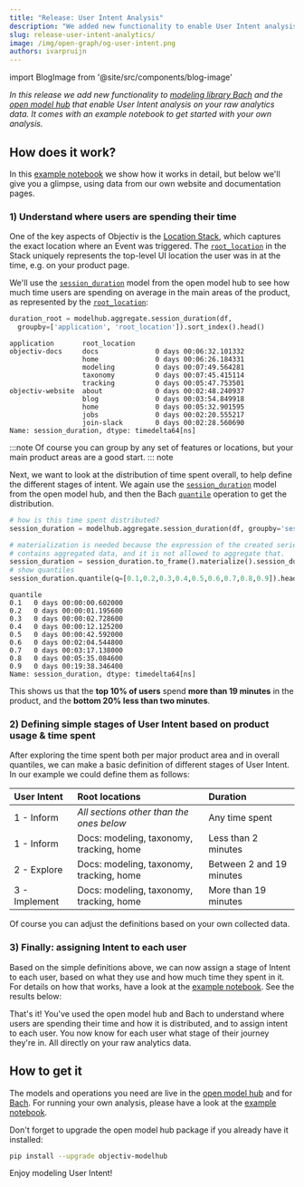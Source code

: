 ```yaml
---
title: "Release: User Intent Analysis"
description: "We added new functionality to enable User Intent analysis on your raw analytics data. See the example notebook to get started."
slug: release-user-intent-analytics/
image: /img/open-graph/og-user-intent.png
authors: ivarpruijn
---
```


<head>
  <meta property="og:title" content="Release: User Intent Analysis" />
</head>


import BlogImage from '@site/src/components/blog-image'

[example-notebook]: https://objectiv.io/docs/modeling/user_intent
[locations]: https://objectiv.io/docs/tracking/core-concepts/locations
[root_location]: https://objectiv.io/docs/taxonomy/reference/location-contexts/RootLocationContext/
[session_duration]: https://objectiv.io/docs/modeling/modelhub_api_reference/modelhub.Aggregate.session_duration/#modelhub-aggregate-session-duration
[quantile]: https://objectiv.io/docs/modeling/DataFrame/bach.DataFrame.quantile/#bach-dataframe-quantile
[model-hub]: https://objectiv.io/docs/modeling/
[bach]: https://objectiv.io/docs/modeling/bach

*In this release we add new functionality to [modeling library Bach][bach] and the [open model hub][model-hub] 
that enable User Intent analysis on your raw analytics data. It comes with an example notebook to get started 
with your own analysis.*

<!--truncate-->

## How does it work?

In this [example notebook][example-notebook] we show how it works in detail, but below we'll give you a 
glimpse, using data from our own website and documentation pages.

### 1) Understand where users are spending their time
One of the key aspects of Objectiv is the [Location Stack][locations], which captures the exact location 
where an Event was triggered. The [`root_location`][root_location] in the Stack uniquely represents the 
top-level UI location the user was in at the time, e.g. on your product page.

We'll use the [`session_duration`][session_duration] model from the open model hub to see how much time users 
are spending on average in the main areas of the product, as represented by the 
[`root_location`][root_location]:

```python
duration_root = modelhub.aggregate.session_duration(df, 
  groupby=['application', 'root_location']).sort_index().head()
```
```
application       root_location
objectiv-docs     docs              0 days 00:06:32.101332
                  home              0 days 00:06:26.184331
                  modeling          0 days 00:07:49.564281
                  taxonomy          0 days 00:07:45.415114
                  tracking          0 days 00:05:47.753501
objectiv-website  about             0 days 00:02:48.240937
                  blog              0 days 00:03:54.849918
                  home              0 days 00:05:32.901595
                  jobs              0 days 00:02:20.555217
                  join-slack        0 days 00:02:28.560690
Name: session_duration, dtype: timedelta64[ns]
```

:::note
Of course you can group by any set of features or locations, but your main product areas are a good start.
::: note

Next, we want to look at the distribution of time spent overall, to help define the different stages of 
intent. We again use the [`session_duration`][session_duration] model from the open model hub, and then the 
Bach [`quantile`][quantile] operation to get the distribution.

```python
# how is this time spent distributed?
session_duration = modelhub.aggregate.session_duration(df, groupby='session_id')

# materialization is needed because the expression of the created series 
# contains aggregated data, and it is not allowed to aggregate that.
session_duration = session_duration.to_frame().materialize().session_duration
# show quantiles
session_duration.quantile(q=[0.1,0.2,0.3,0.4,0.5,0.6,0.7,0.8,0.9]).head(10)
```
```
quantile
0.1   0 days 00:00:00.602000
0.2   0 days 00:00:01.195600
0.3   0 days 00:00:02.728600
0.4   0 days 00:00:12.125200
0.5   0 days 00:00:42.592000
0.6   0 days 00:02:04.544800
0.7   0 days 00:03:17.138000
0.8   0 days 00:05:35.084600
0.9   0 days 00:19:38.346400
Name: session_duration, dtype: timedelta64[ns]
```

This shows us that the **top 10% of users** spend **more than 19 minutes** in the product, and the 
**bottom 20% less than two minutes**.

### 2) Defining simple stages of User Intent based on product usage & time spent
After exploring the time spent both per major product area and in overall quantiles, we can make a basic 
definition of different stages of User Intent. In our example we could define them as follows:

| User Intent   | Root locations                            | Duration
| :--           | :--                                       | :--           
| 1 - Inform    | *All sections other than the ones below*  | Any time spent
| 1 - Inform    | Docs: modeling, taxonomy, tracking, home  | Less than 2 minutes
| 2 - Explore   | Docs: modeling, taxonomy, tracking, home  | Between 2 and 19 minutes
| 3 - Implement | Docs: modeling, taxonomy, tracking, home  | More than 19 minutes

Of course you can adjust the definitions based on your own collected data. 

### 3) Finally: assigning Intent to each user
Based on the simple definitions above, we can now assign a stage of Intent to each user, based on what they 
use and how much time they spent in it. For details on how that works, have a look at the 
[example notebook][example-notebook]. See the results below:

<BlogImage 
  url='img/blog/releases/20220422-user-intent-results.png'
  caption="Results for User Intent analysis on our website and documentation pages"
/>

That's it! You've used the open model hub and Bach to understand where users are spending their time and how 
it is distributed, and to assign intent to each user. You now know for each user what stage of their journey 
they're in. All directly on your raw analytics data.

## How to get it
The models and operations you need are live in the [open model hub][model-hub] and for [Bach][bach]. For 
running your own analysis, please have a look at the [example notebook][example-notebook].

Don't forget to upgrade the open model hub package if you already have it installed: 

```bash
pip install --upgrade objectiv-modelhub
```

Enjoy modeling User Intent!

